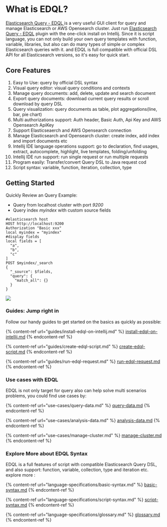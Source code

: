 # What is EDQL?

[Elasticsearch Query - EDQL ](https://plugins.jetbrains.com/plugin/16364-elasticsearch-query--edql/)is a very useful GUI client for query and manage Elasticsearch or AWS Opensearch cluster. Just run [Elasticsearch Query - EDQL](https://plugins.jetbrains.com/plugin/16364-elasticsearch-query--edql/versions) plugin with the one-click install on Intellij. Since it is script language, you can not only build your own query templates with function, variable, libraries, but also can do many types of simple or complex Elasticsearch queries with it. and EDQL is full compatible with official DSL API for all Elasticsearch versions, so it's easy for quick start.

## Core Features

1. Easy to Use: query by official DSL syntax
2. Visual query editor: visual query conditions and contexts
3. Manage query documents: add, delete, update and search document
4. Export query documents: download current query results or scroll download by query DSL
5. Query visualization: query documents as table, plot aggregations(line, bar, pie chart)
6. Multi authorizations support: Auth header, Basic Auth, Api Key and AWS Opensearch ApiKey
7. Support Elasticseaerch and AWS Opensearch connection
8. Manage Elasticsearch and Opensearch cluster: create index, add index and import documents etc
9. Intellij IDE language operations support: go to declaration, find usages, extract, autocomplete, highlight, live templates, folding/unfolding
10. Intellij IDE run support: run single request or run multiple requests
11. Program easily: Transfer/convert Query DSL to Java request cod
12. Script syntax: variable, function, iteration, collection, type

## Getting Started

Quickly Review an Query Example:&#x20;

* Query from localhost cluster with port _9200_&#x20;
* Query index _myindex_ with custom source fields

```
#elasticsearch host
HOST http://localhost:9200
Authorization "Basic xxx"
local myindex = "myindex"
#display fields
local fields = [
  "a",
  "b",
  "c"
]
POST $myindex/_search
{
  "_source": $fields,
  "query": {
    "match_all": {}
  }
}
```

![](.gitbook/assets/new-demo.gif)

### Guides: Jump right in

Follow our handy guides to get started on the basics as quickly as possible:

{% content-ref url="guides/install-edql-on-intellij.md" %}
[install-edql-on-intellij.md](guides/install-edql-on-intellij.md)
{% endcontent-ref %}

{% content-ref url="guides/create-edql-script.md" %}
[create-edql-script.md](guides/create-edql-script.md)
{% endcontent-ref %}

{% content-ref url="guides/run-edql-request.md" %}
[run-edql-request.md](guides/run-edql-request.md)
{% endcontent-ref %}

### Use cases with EDQL

EDQL is not only target for query also can help solve multi scenarios problems, you could find use cases by:

{% content-ref url="use-cases/query-data.md" %}
[query-data.md](use-cases/query-data.md)
{% endcontent-ref %}

{% content-ref url="use-cases/analysis-data.md" %}
[analysis-data.md](use-cases/analysis-data.md)
{% endcontent-ref %}

{% content-ref url="use-cases/manage-cluster.md" %}
[manage-cluster.md](use-cases/manage-cluster.md)
{% endcontent-ref %}



### Explore More about EDQL Syntax

EDQL is a full features of script with compatible Elasticsearch Query DSL, and also support: function, variable, collection, type and iteration etc. explore more :

{% content-ref url="language-specifications/basic-syntax.md" %}
[basic-syntax.md](language-specifications/basic-syntax.md)
{% endcontent-ref %}

{% content-ref url="language-specifications/script-syntax.md" %}
[script-syntax.md](language-specifications/script-syntax.md)
{% endcontent-ref %}

{% content-ref url="language-specifications/glossary.md" %}
[glossary.md](language-specifications/glossary.md)
{% endcontent-ref %}
